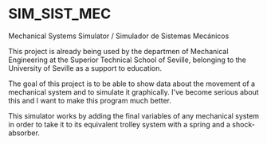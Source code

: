 # SIM_SIST_MEC
Mechanical Systems Simulator / Simulador de Sistemas Mecánicos

This project is already being used by the departmen of Mechanical Engineering at the Superior Technical School of Seville, belonging to the University of Seville as a support to education.

The goal of this project is to be able to show data about the movement of a mechanical system and to simulate it graphically. I've become serious about this and I want to make this program much better.

This simulator works by adding the final variables of any mechanical system in order to take it to its equivalent trolley system with a spring and a shock-absorber.
